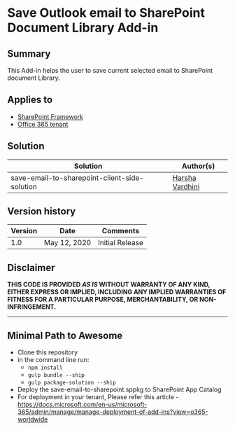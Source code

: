 # Save Outlook email to SharePoint Document Library Add-in

## Summary

This Add-in helps the user to save current selected email to SharePoint document Library.

## Applies to

* [SharePoint Framework](https:/dev.office.com/sharepoint)
* [Office 365 tenant](https://dev.office.com/sharepoint/docs/spfx/set-up-your-development-environment)

## Solution

Solution|Author(s)
--------|---------
save-email-to-sharepoint-client-side-solution | [Harsha Vardhini](https://twitter.com/harshagracy)

## Version history

Version|Date|Comments
-------|----|--------
1.0|May 12, 2020|Initial Release

## Disclaimer

**THIS CODE IS PROVIDED *AS IS* WITHOUT WARRANTY OF ANY KIND, EITHER EXPRESS OR IMPLIED, INCLUDING ANY IMPLIED WARRANTIES OF FITNESS FOR A PARTICULAR PURPOSE, MERCHANTABILITY, OR NON-INFRINGEMENT.**

---

## Minimal Path to Awesome

* Clone this repository
* in the command line run:
  * `npm install`
  * `gulp bundle --ship`
  * `gulp package-solution --ship`
* Deploy the save-email-to-sharepoint.sppkg to SharePoint App Catalog
* For deployment in your tenant, Please refer this article - https://docs.microsoft.com/en-us/microsoft-365/admin/manage/manage-deployment-of-add-ins?view=o365-worldwide

